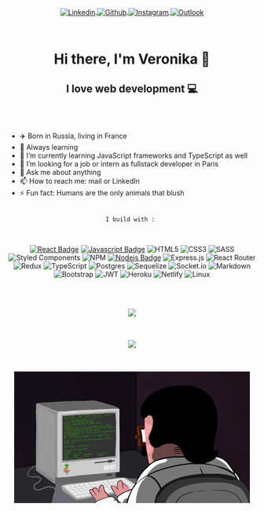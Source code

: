 <p align="center">
  <a href="https://www.linkedin.com/in/veronika-grebenshchikova-735ba8214/">
    <img align="center" height="27px" alt="Linkedin" width="100px" src="https://img.shields.io/badge/Linkedin-0A66C2?style=for-the-badge&logo=Linkedin&logoColor=white" />
  </a>

  <a href="https://github.com/g-veronika">
    <img align="center" height="27px" alt="Github" width="100px" src="https://img.shields.io/badge/Github-181717?style=for-the-badge&logo=Github&logoColor=white" />
  </a>
  <a href="https://www.instagram.com/veronika.piletskaya/?hl=fr">
  <img align="center" height="27px" alt="Instagram" width="100px" src="https://img.shields.io/badge/Instagram-E4405F?style=for-the-badge&logo=instagram&logoColor=white" />
</a>
<a href="mailto:gveronikaa@hotmail.com">
  <img align="center" height="27px" alt="Outlook" width="100px" src="https://img.shields.io/badge/outlook-0072C6?style=for-the-badge&logo=microsoft&logoColor=white" />
</a>
</p>
<br />

<h1 align="center"> Hi there, I'm Veronika 👋 </h1>
<h2 align="center">I love web development  💻</h2><br/><br/>


- ✈️ Born in Russia, living in France 
- 🚀 Always learning
- 🌱 I’m currently learning JavaScript frameworks and TypeScript as well
- 🤔 I’m looking for a job or intern as fullstack developer in Paris
- 💬 Ask me about anything 
- 📫 How to reach me: mail or LinkedIn
- ⚡ Fun fact: Humans are the only animals that blush
<br/><br/>


<div align="center">

    I build with : 
  <br/>
  
[![React Badge](https://img.shields.io/badge/-React-61DBFB?style=for-the-badge&labelColor=black&logo=react&logoColor=61DBFB)](#)
[![Javascript Badge](https://img.shields.io/badge/-Javascript-F0DB4F?style=for-the-badge&labelColor=black&logo=javascript&logoColor=F0DB4F)](#) 
![HTML5](https://img.shields.io/badge/html5-%23E34F26.svg?style=for-the-badge&logo=html5&logoColor=white)
![CSS3](https://img.shields.io/badge/css3-%231572B6.svg?style=for-the-badge&logo=css3&logoColor=white)
![SASS](https://img.shields.io/badge/SASS-hotpink.svg?style=for-the-badge&logo=SASS&logoColor=white)
![Styled Components](https://img.shields.io/badge/styled--components-DB7093?style=for-the-badge&logo=styled-components&logoColor=white)
![NPM](https://img.shields.io/badge/NPM-%23000000.svg?style=for-the-badge&logo=npm&logoColor=white)
[![Nodejs Badge](https://img.shields.io/badge/-Node.js-3C873A?style=for-the-badge&labelColor=black&logo=node.js&logoColor=3C873A)](#)
![Express.js](https://img.shields.io/badge/express.js-%23404d59.svg?style=for-the-badge&logo=express&logoColor=%2361DAFB)
![React Router](https://img.shields.io/badge/React_Router-CA4245?style=for-the-badge&logo=react-router&logoColor=white)
![Redux](https://img.shields.io/badge/redux-%23593d88.svg?style=for-the-badge&logo=redux&logoColor=white)
![TypeScript](https://img.shields.io/badge/typescript-%23007ACC.svg?style=for-the-badge&logo=typescript&logoColor=white)
![Postgres](https://img.shields.io/badge/postgres-%23316192.svg?style=for-the-badge&logo=postgresql&logoColor=white)
![Sequelize](https://img.shields.io/badge/Sequelize-52B0E7?style=for-the-badge&logo=Sequelize&logoColor=white)
![Socket.io](https://img.shields.io/badge/Socket.io-black?style=for-the-badge&logo=socket.io&badgeColor=010101)
![Markdown](https://img.shields.io/badge/markdown-%23000000.svg?style=for-the-badge&logo=markdown&logoColor=white)
![Bootstrap](https://img.shields.io/badge/bootstrap-%23563D7C.svg?style=for-the-badge&logo=bootstrap&logoColor=white)
![JWT](https://img.shields.io/badge/JWT-black?style=for-the-badge&logo=JSON%20web%20tokens)
![Heroku](https://img.shields.io/badge/heroku-%23430098.svg?style=for-the-badge&logo=heroku&logoColor=white)
![Netlify](https://img.shields.io/badge/netlify-%23000000.svg?style=for-the-badge&logo=netlify&logoColor=#00C7B7)
![Linux](https://img.shields.io/badge/Linux-FCC624?style=for-the-badge&logo=linux&logoColor=black)
</div>

<br />
<br />
<p align="center"><img src="https://github-readme-stats.vercel.app/api?username=g-veronika&show_icons=true&theme=cobalt" /></p>

<br />
<p align="center"><img src="https://media.giphy.com/media/vFKqnCdLPNOKc/giphy.gif" /></p>


<br />

<p align="center"><img src=assets/imgs/gifs/giphy.gif /></p>
